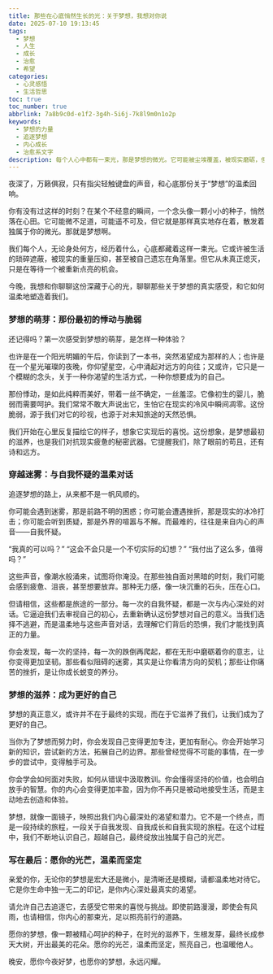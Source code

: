 ```yaml
---
title: 那些在心底悄然生长的光：关于梦想，我想对你说
date: 2025-07-10 19:13:45
tags:
  - 梦想
  - 人生
  - 成长
  - 治愈
  - 希望
categories:
  - 心灵感悟
  - 生活哲思
toc: true
toc_number: true
abbrlink: 7a8b9c0d-e1f2-3g4h-5i6j-7k8l9m0n1o2p
keywords:
  - 梦想的力量
  - 追逐梦想
  - 内心成长
  - 治愈系文字
description: 每个人心中都有一束光，那是梦想的微光。它可能被尘埃覆盖，被现实磨砺，但从未真正熄灭。今夜，让我们一起轻轻拂去那些迷茫，重新感受梦想的温度，找回那份最初的勇气与悸动。
---
```


夜深了，万籁俱寂，只有指尖轻触键盘的声音，和心底那份关于“梦想”的温柔回响。

你有没有过这样的时刻？在某个不经意的瞬间，一个念头像一颗小小的种子，悄然落在心田。它可能微不足道，可能遥不可及，但它就是那样真实地存在着，散发着独属于你的微光。那就是梦想啊。

我们每个人，无论身处何方，经历着什么，心底都藏着这样一束光。它或许被生活的琐碎遮蔽，被现实的重量压抑，甚至被自己遗忘在角落里。但它从未真正熄灭，只是在等待一个被重新点亮的机会。

今晚，我想和你聊聊这份深藏于心的光，聊聊那些关于梦想的真实感受，和它如何温柔地塑造着我们。

### 梦想的萌芽：那份最初的悸动与脆弱

还记得吗？第一次感受到梦想的萌芽，是怎样一种体验？

也许是在一个阳光明媚的午后，你读到了一本书，突然渴望成为那样的人；也许是在一个星光璀璨的夜晚，你仰望星空，心中涌起对远方的向往；又或许，它只是一个模糊的念头，关于一种你渴望的生活方式，一种你想要成为的自己。

那份悸动，是如此纯粹而美好，带着一丝不确定，一丝羞涩。它像初生的婴儿，脆弱而需要呵护。我们常常不敢大声说出它，生怕它在现实的冷风中瞬间凋零。这份脆弱，源于我们对它的珍视，也源于对未知旅途的天然恐惧。

我们开始在心里反复描绘它的样子，想象它实现后的喜悦。这份想象，是梦想最初的滋养，也是我们对抗现实疲惫的秘密武器。它提醒我们，除了眼前的苟且，还有诗和远方。

### 穿越迷雾：与自我怀疑的温柔对话

追逐梦想的路上，从来都不是一帆风顺的。

你可能会遇到迷雾，那是前路不明的困惑；你可能会遭遇挫折，那是现实的冰冷打击；你可能会听到质疑，那是外界的喧嚣与不解。而最难的，往往是来自内心的声音——自我怀疑。

“我真的可以吗？”
“这会不会只是一个不切实际的幻想？”
“我付出了这么多，值得吗？”

这些声音，像潮水般涌来，试图将你淹没。在那些独自面对黑暗的时刻，我们可能会感到疲惫、沮丧，甚至想要放弃。那种无力感，像一块沉重的石头，压在心口。

但请相信，这些都是旅途的一部分。每一次的自我怀疑，都是一次与内心深处的对话。它逼迫我们去审视自己的初心，去重新确认这份梦想对自己的意义。当我们选择不逃避，而是温柔地与这些声音对话，去理解它们背后的恐惧，我们才能找到真正的力量。

你会发现，每一次的坚持，每一次的跌倒再爬起，都在无形中磨砺着你的意志，让你变得更加坚韧。那些看似阻碍的迷雾，其实是让你看清方向的契机；那些让你痛苦的挫折，是让你成长蜕变的养分。

### 梦想的滋养：成为更好的自己

梦想的真正意义，或许并不在于最终的实现，而在于它滋养了我们，让我们成为了更好的自己。

当你为了梦想而努力时，你会发现自己变得更加专注，更加有耐心。你会开始学习新的知识，尝试新的方法，拓展自己的边界。那些曾经觉得不可能的事情，在一步步的尝试中，变得触手可及。

你会学会如何面对失败，如何从错误中汲取教训。你会懂得坚持的价值，也会明白放手的智慧。你的内心会变得更加丰盈，因为你不再只是被动地接受生活，而是主动地去创造和体验。

梦想，就像一面镜子，映照出我们内心最深处的渴望和潜力。它不是一个终点，而是一段持续的旅程，一段关于自我发现、自我成长和自我实现的旅程。在这个过程中，我们不断地认识自己，超越自己，最终绽放出独属于自己的光芒。

### 写在最后：愿你的光芒，温柔而坚定

亲爱的你，无论你的梦想是宏大还是微小，是清晰还是模糊，请都温柔地对待它。它是你生命中独一无二的印记，是你内心深处最真实的渴望。

请允许自己去追逐它，去感受它带来的喜悦与挑战。即使前路漫漫，即使会有风雨，也请相信，你内心的那束光，足以照亮前行的道路。

愿你的梦想，像一颗被精心呵护的种子，在时光的滋养下，生根发芽，最终长成参天大树，开出最美的花朵。愿你的光芒，温柔而坚定，照亮自己，也温暖他人。

晚安，愿你今夜好梦，也愿你的梦想，永远闪耀。